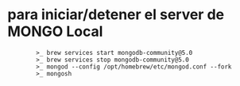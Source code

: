 # para iniciar/detener el server de MONGO Local
            >_ brew services start mongodb-community@5.0
            >_ brew services stop mongodb-community@5.0
            >_ mongod --config /opt/homebrew/etc/mongod.conf --fork
            >_ mongosh